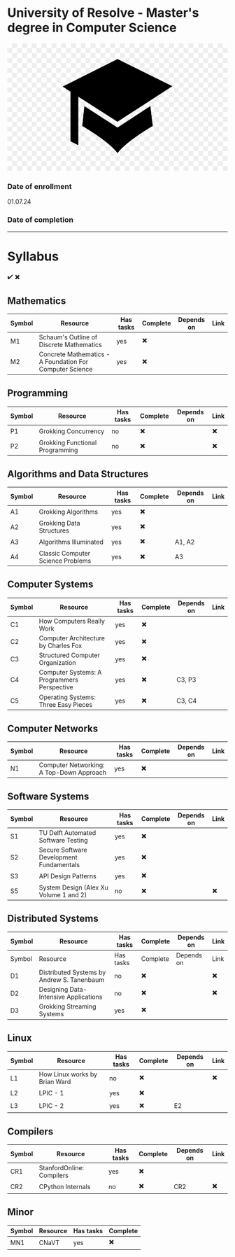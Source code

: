 # University of Resolve - Master's degree in Computer Science

![graduation cap](https://github.com/pat-jpnk/Computer_Science_MS/blob/main/university.png)

### Date of enrollment 
01.07.24

### Date of completion

___

# Syllabus 
✔️
✖️

## Mathematics 

| Symbol | Resource | Has tasks | Complete | Depends on | Link |
| --- | --- | --- | --- | --- | --- | 
| M1 | Schaum's Outline of Discrete Mathematics | yes | ✖️ |  |  |  
| M2 | Concrete Mathematics - A Foundation For Computer Science | yes | ✖️ |  |  |  


## Programming
| Symbol | Resource | Has tasks | Complete | Depends on | Link |
| --- | --- | --- | --- | --- | --- |
| P1 | Grokking Concurrency | no | ✖️ |   | ✖️ |
| P2 | Grokking Functional Programming | no | ✖️ |   | ✖️ |

## Algorithms and Data Structures
| Symbol | Resource | Has tasks | Complete | Depends on | Link |
| --- | --- | --- | --- | --- |--- |
| A1 | Grokking Algorithms | yes | ✖️ |  |  |
| A2 | Grokking Data Structures | yes  | ✖️ |  |
| A3 | Algorithms Illuminated | yes | ✖️ | A1, A2 |  |
| A4 | Classic Computer Science Problems | yes | ✖️ | A3 |  |

## Computer Systems 
| Symbol | Resource | Has tasks | Complete | Depends on | Link |
| --- | --- | --- | --- | --- |--- |
| C1 | How Computers Really Work | yes | ✖️ |  |  |
| C2 | Computer Architecture by Charles Fox | yes | ✖️ |  |  |
| C3 | Structured Computer Organization| yes | ✖️ |  |  |
| C4 | Computer Systems: A Programmers Perspective | yes | ✖️ | C3, P3 |  |
| C5 | Operating Systems: Three Easy Pieces | yes | ✖️ | C3, C4 |  |

## Computer Networks
| Symbol | Resource | Has tasks | Complete | Depends on | Link |
| --- | --- | --- | --- | --- |--- |
| N1 | Computer Networking: A Top-Down Approach | yes | ✖️ |  |  |

## Software Systems 
| Symbol | Resource | Has tasks | Complete | Depends on | Link |
| --- | --- | --- | --- | --- | --- |
| S1 | TU Delft Automated Software Testing | yes | ✖️ |
| S2 | Secure Software Development Fundamentals | yes | ✖️ |
| S3 | API Design Patterns | yes | ✖️ | |
| S5 | System Design (Alex Xu Volume 1 and 2)| no | ✖️ |  | ✖️ |

## Distributed Systems
| Symbol | Resource | Has tasks | Complete | Depends on | Link |
| --- | --- | --- | --- | --- | --- |
| Symbol | Resource | Has tasks | Complete | Depends on | Link |
| D1 | Distributed Systems by Andrew S. Tanenbaum | no  | ✖️ |  | ✖️ |
| D2 | Designing Data-Intensive Applications | no  | ✖️ |  | ✖️ |
| D3 | Grokking Streaming Systems | yes | ✖️ |  |  |

## Linux 
| Symbol | Resource | Has tasks | Complete | Depends on | Link |
| --- | --- | --- | --- | --- | --- |
| L1 | How Linux works by Brian Ward | no | ✖️ |  | ✖️ |
| L2 | LPIC - 1 | yes | ✖️ |
| L3 | LPIC - 2 | yes | ✖️ | E2 |

## Compilers
| Symbol | Resource | Has tasks | Complete | Depends on | Link | 
| --- | --- | --- | --- | --- | --- |
| CR1 | StanfordOnline: Compilers | yes | ✖️ |
| CR2 | CPython Internals | no | ✖️ | CR2 | ✖️ |

## Minor
| Symbol | Resource | Has tasks | Complete |
| --- | --- | --- | --- |
| MN1 | CNaVT | yes | ✖️ |


